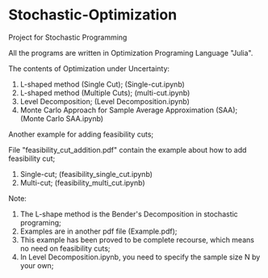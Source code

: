 # Stochastic-Optimization
Project for Stochastic Programming

All the programs are written in Optimization Programing Language "Julia".

The contents of Optimization under Uncertainty:

1. L-shaped method (Single Cut); (Single-cut.ipynb)
2. L-shaped method (Multiple Cuts); (multi-cut.ipynb)
3. Level Decomposition; (Level Decomposition.ipynb)
4. Monte Carlo Approach for Sample Average Approximation (SAA); (Monte Carlo SAA.ipynb)

Another example for adding feasibility cuts;

File "feasibility_cut_addition.pdf" contain the example about how to add feasibility cut;
1. Single-cut;  (feasibility_single_cut.ipynb)
2. Multi-cut;   (feasibility_multi_cut.ipynb)


Note: 

1. The L-shape method is the Bender's Decomposition in stochastic programing;
2. Examples are in another pdf file (Example.pdf);
3. This example has been proved to be complete recourse, which means no need on feasibility cuts;
4. In Level Decomposition.ipynb, you need to specify the sample size N by your own;
